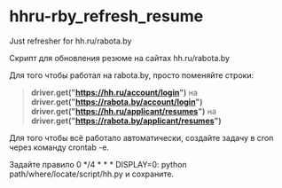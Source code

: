 # hhru-rby_refresh_resume
Just refresher for hh.ru/rabota.by

Скрипт для обновления резюме на сайтах hh.ru/rabota.by

Для того чтобы работал на rabota.by, просто поменяйте строки:

>__driver.get("https://hh.ru/account/login")__ на __driver.get("https://rabota.by/account/login")__
>__driver.get("https://hh.ru/applicant/resumes")__ на __driver.get("https://rabota.by/applicant/resumes")__

Для того чтобы всё работало автоматически, создайте задачу в cron через команду crontab -e.

Задайте правило 0 */4 * * * DISPLAY=0: python path/where/locate/script/hh.py и сохраните.
